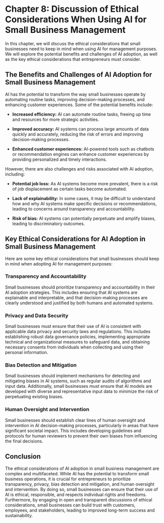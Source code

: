 Chapter 8: Discussion of Ethical Considerations When Using AI for Small Business Management
===========================================================================================

In this chapter, we will discuss the ethical considerations that small businesses need to keep in mind when using AI for management purposes. We will explore the potential benefits and challenges of AI adoption, as well as the key ethical considerations that entrepreneurs must consider.

The Benefits and Challenges of AI Adoption for Small Business Management
------------------------------------------------------------------------

AI has the potential to transform the way small businesses operate by automating routine tasks, improving decision-making processes, and enhancing customer experiences. Some of the potential benefits include:

* **Increased efficiency:** AI can automate routine tasks, freeing up time and resources for more strategic activities.

* **Improved accuracy:** AI systems can process large amounts of data quickly and accurately, reducing the risk of errors and improving decision-making processes.

* **Enhanced customer experiences:** AI-powered tools such as chatbots or recommendation engines can enhance customer experiences by providing personalized and timely interactions.

However, there are also challenges and risks associated with AI adoption, including:

* **Potential job loss:** As AI systems become more prevalent, there is a risk of job displacement as certain tasks become automated.

* **Lack of explainability:** In some cases, it may be difficult to understand how and why AI systems make specific decisions or recommendations, leading to concerns around transparency and accountability.

* **Risk of bias:** AI systems can potentially perpetuate and amplify biases, leading to discriminatory outcomes.

Key Ethical Considerations for AI Adoption in Small Business Management
-----------------------------------------------------------------------

Here are some key ethical considerations that small businesses should keep in mind when adopting AI for management purposes:

### Transparency and Accountability

Small businesses should prioritize transparency and accountability in their AI adoption strategies. This includes ensuring that AI systems are explainable and interpretable, and that decision-making processes are clearly understood and justified by both humans and automated systems.

### Privacy and Data Security

Small businesses must ensure that their use of AI is consistent with applicable data privacy and security laws and regulations. This includes establishing robust data governance policies, implementing appropriate technical and organizational measures to safeguard data, and obtaining necessary consents from individuals when collecting and using their personal information.

### Bias Detection and Mitigation

Small businesses should implement mechanisms for detecting and mitigating biases in AI systems, such as regular audits of algorithms and input data. Additionally, small businesses must ensure that AI models are developed with diverse and representative input data to minimize the risk of perpetuating existing biases.

### Human Oversight and Intervention

Small businesses should establish clear lines of human oversight and intervention in AI decision-making processes, particularly in areas that have significant societal impact. This includes developing guidelines and protocols for human reviewers to prevent their own biases from influencing the final decisions.

Conclusion
----------

The ethical considerations of AI adoption in small business management are complex and multifaceted. While AI has the potential to transform small business operations, it is crucial for entrepreneurs to prioritize transparency, privacy, bias detection and mitigation, and human oversight and intervention. By doing so, small businesses can ensure that their use of AI is ethical, responsible, and respects individual rights and freedoms. Furthermore, by engaging in open and transparent discussions of ethical considerations, small businesses can build trust with customers, employees, and stakeholders, leading to improved long-term success and sustainability.
